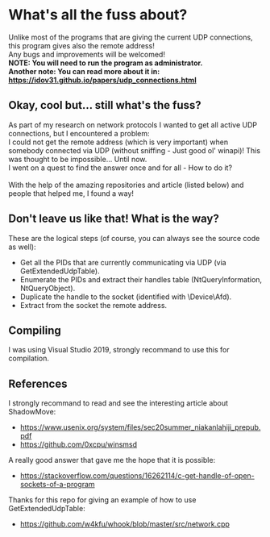 # What's all the fuss about?
Unlike most of the programs that are giving the current UDP connections, this program gives also the remote address!<br />Any bugs and improvements will be welcomed!<br /><b>NOTE: You will need to run the program as administrator.</b><br />
<b>Another note: You can read more about it in: https://idov31.github.io/papers/udp_connections.html</b>

## Okay, cool but... still what's the fuss?
As part of my research on network protocols I wanted to get all active UDP connections, but I encountered a problem:<br />
I could not get the remote address (which is very important) when somebody connected via UDP (without sniffing - Just good ol' winapi)! This was thought to be impossible... Until now.<br/> 
I went on a quest to find the answer once and for all - How to do it?<br /><br />
With the help of the amazing repositories and article (listed below) and people that helped me, I found a way!

## Don't leave us like that! What is the way?
These are the logical steps (of course, you can always see the source code as well):
* Get all the PIDs that are currently communicating via UDP (via GetExtendedUdpTable).
* Enumerate the PIDs and extract their handles table (NtQueryInformation, NtQueryObject).
* Duplicate the handle to the socket (identified with \Device\Afd).
* Extract from the socket the remote address.

## Compiling
I was using Visual Studio 2019, strongly recommand to use this for compilation.

## References
I strongly recommand to read and see the interesting article about ShadowMove:
* https://www.usenix.org/system/files/sec20summer_niakanlahiji_prepub.pdf
* https://github.com/0xcpu/winsmsd

A really good answer that gave me the hope that it is possible:
* https://stackoverflow.com/questions/16262114/c-get-handle-of-open-sockets-of-a-program

Thanks for this repo for giving an example of how to use GetExtendedUdpTable:
* https://github.com/w4kfu/whook/blob/master/src/network.cpp

